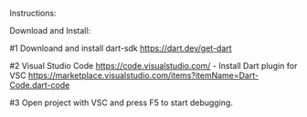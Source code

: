 Instructions:

Download and Install:

#1 Downloand and install dart-sdk https://dart.dev/get-dart

#2 Visual Studio Code https://code.visualstudio.com/
    - Install Dart plugin for VSC https://marketplace.visualstudio.com/items?itemName=Dart-Code.dart-code

#3 Open project with VSC and press F5 to start debugging. 